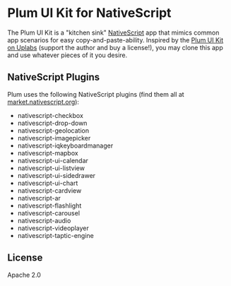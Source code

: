 # Plum UI Kit for NativeScript

The Plum UI Kit is a "kitchen sink" [NativeScript](https://www.nativescript.org/) app that mimics common app scenarios for easy copy-and-paste-ability. Inspired by the [Plum UI Kit on Uplabs](https://www.uplabs.com/posts/plum-ios-ui-kit-kit) (support the author and buy a license!), you may clone this app and use whatever pieces of it you desire.

## NativeScript Plugins

Plum uses the following NativeScript plugins (find them all at [market.nativescript.org](https://market.nativescript.org)):

- nativescript-checkbox
- nativescript-drop-down
- nativescript-geolocation
- nativescript-imagepicker
- nativescript-iqkeyboardmanager
- nativescript-mapbox
- nativescript-ui-calendar
- nativescript-ui-listview
- nativescript-ui-sidedrawer
- nativescript-ui-chart
- nativescript-cardview
- nativescript-ar
- nativescript-flashlight
- nativescript-carousel
- nativescript-audio
- nativescript-videoplayer
- nativescript-taptic-engine

## License

Apache 2.0
